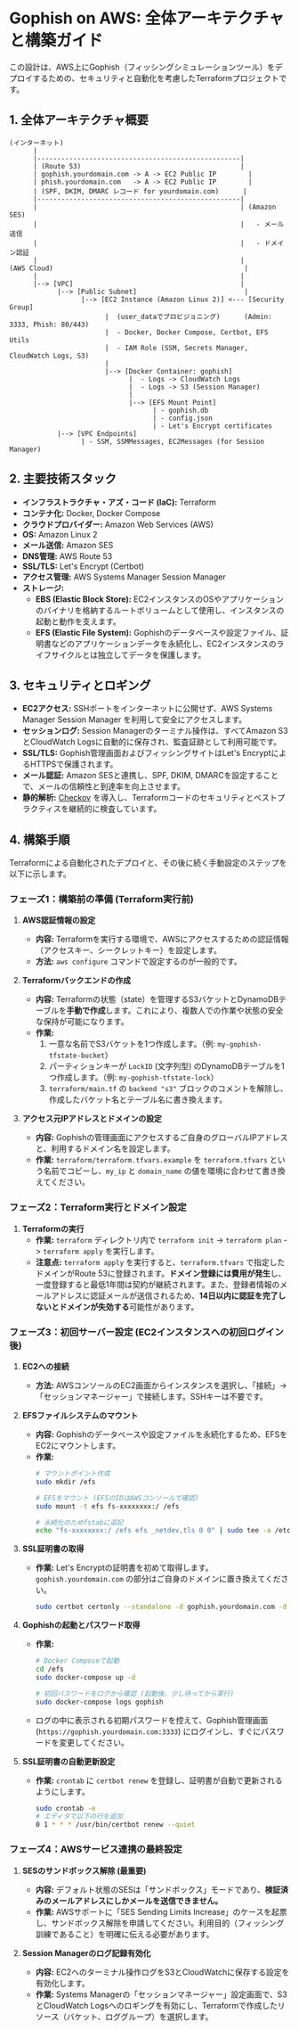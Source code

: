 # Gophish on AWS: 全体アーキテクチャと構築ガイド

この設計は、AWS上にGophish（フィッシングシミュレーションツール）をデプロイするための、セキュリティと自動化を考慮したTerraformプロジェクトです。

## 1. 全体アーキテクチャ概要

```
(インターネット)
      |
      |---------------------------------------------------|
      | (Route 53)                                        |
      | gophish.yourdomain.com -> A -> EC2 Public IP        |
      | phish.yourdomain.com   -> A -> EC2 Public IP        |
      | (SPF, DKIM, DMARC レコード for yourdomain.com)      |
      |---------------------------------------------------|
      |                                                   | (Amazon SES)
      |                                                   |   - メール送信
      |                                                   |   - ドメイン認証
      |                                                   |
(AWS Cloud)                                                |
      |                                                   |
      |--> [VPC]                                          |
            |--> [Public Subnet]                           |
                  |--> [EC2 Instance (Amazon Linux 2)] <--- [Security Group]
                        |  (user_dataでプロビジョニング)      (Admin: 3333, Phish: 80/443)
                        |  - Docker, Docker Compose, Certbot, EFS Utils
                        |  - IAM Role (SSM, Secrets Manager, CloudWatch Logs, S3)
                        |
                        |--> [Docker Container: gophish]
                              |  - Logs -> CloudWatch Logs
                              |  - Logs -> S3 (Session Manager)
                              |
                              |--> [EFS Mount Point]
                                    | - gophish.db
                                    | - config.json
                                    | - Let's Encrypt certificates
            |--> [VPC Endpoints]
                  | - SSM, SSMMessages, EC2Messages (for Session Manager)
```

## 2. 主要技術スタック

*   **インフラストラクチャ・アズ・コード (IaC):** Terraform
*   **コンテナ化:** Docker, Docker Compose
*   **クラウドプロバイダー:** Amazon Web Services (AWS)
*   **OS:** Amazon Linux 2
*   **メール送信:** Amazon SES
*   **DNS管理:** AWS Route 53
*   **SSL/TLS:** Let's Encrypt (Certbot)
*   **アクセス管理:** AWS Systems Manager Session Manager
*   **ストレージ:**
    *   **EBS (Elastic Block Store):** EC2インスタンスのOSやアプリケーションのバイナリを格納するルートボリュームとして使用し、インスタンスの起動と動作を支えます。
    *   **EFS (Elastic File System):** Gophishのデータベースや設定ファイル、証明書などのアプリケーションデータを永続化し、EC2インスタンスのライフサイクルとは独立してデータを保護します。

## 3. セキュリティとロギング

*   **EC2アクセス:** SSHポートをインターネットに公開せず、AWS Systems Manager Session Manager を利用して安全にアクセスします。
*   **セッションログ:** Session Managerのターミナル操作は、すべてAmazon S3とCloudWatch Logsに自動的に保存され、監査証跡として利用可能です。
*   **SSL/TLS:** Gophish管理画面およびフィッシングサイトはLet's EncryptによるHTTPSで保護されます。
*   **メール認証:** Amazon SESと連携し、SPF, DKIM, DMARCを設定することで、メールの信頼性と到達率を向上させます。
*   **静的解析:** [Checkov](https://www.checkov.io/) を導入し、Terraformコードのセキュリティとベストプラクティスを継続的に検査しています。

## 4. 構築手順

Terraformによる自動化されたデプロイと、その後に続く手動設定のステップを以下に示します。

### フェーズ1：構築前の準備 (Terraform実行前)

1.  **AWS認証情報の設定**
    *   **内容:** Terraformを実行する環境で、AWSにアクセスするための認証情報（アクセスキー、シークレットキー）を設定します。
    *   **方法:** `aws configure` コマンドで設定するのが一般的です。

2.  **Terraformバックエンドの作成**
    *   **内容:** Terraformの状態（state）を管理するS3バケットとDynamoDBテーブルを**手動で作成**します。これにより、複数人での作業や状態の安全な保持が可能になります。
    *   **作業:**
        1.  一意な名前でS3バケットを1つ作成します。（例: `my-gophish-tfstate-bucket`）
        2.  パーティションキーが `LockID` (文字列型) のDynamoDBテーブルを1つ作成します。（例: `my-gophish-tfstate-lock`）
        3.  `terraform/main.tf` の `backend "s3"` ブロックのコメントを解除し、作成したバケット名とテーブル名に書き換えます。

3.  **アクセス元IPアドレスとドメインの設定**
    *   **内容:** Gophishの管理画面にアクセスするご自身のグローバルIPアドレスと、利用するドメイン名を設定します。
    *   **作業:** `terraform/terraform.tfvars.example` を `terraform.tfvars` という名前でコピーし、`my_ip` と `domain_name` の値を環境に合わせて書き換えてください。

### フェーズ2：Terraform実行とドメイン設定

1.  **Terraformの実行**
    *   **作業:** `terraform` ディレクトリ内で `terraform init` -> `terraform plan` -> `terraform apply` を実行します。
    *   **注意点:** `terraform apply` を実行すると、`terraform.tfvars` で指定したドメインがRoute 53に登録されます。**ドメイン登録には費用が発生**し、一度登録すると最低1年間は契約が継続されます。また、登録者情報のメールアドレスに認証メールが送信されるため、**14日以内に認証を完了しないとドメインが失効する**可能性があります。

### フェーズ3：初回サーバー設定 (EC2インスタンスへの初回ログイン後)

1.  **EC2への接続**
    *   **方法:** AWSコンソールのEC2画面からインスタンスを選択し、「接続」→「セッションマネージャー」で接続します。SSHキーは不要です。

2.  **EFSファイルシステムのマウント**
    *   **内容:** Gophishのデータベースや設定ファイルを永続化するため、EFSをEC2にマウントします。
    *   **作業:**
        ```bash
        # マウントポイント作成
        sudo mkdir /efs
        
        # EFSをマウント (EFSのIDはAWSコンソールで確認)
        sudo mount -t efs fs-xxxxxxxx:/ /efs
        
        # 永続化のためfstabに追記
        echo "fs-xxxxxxxx:/ /efs efs _netdev,tls 0 0" | sudo tee -a /etc/fstab
        ```

3.  **SSL証明書の取得**
    *   **作業:** Let's Encryptの証明書を初めて取得します。`gophish.yourdomain.com` の部分はご自身のドメインに置き換えてください。
        ```bash
        sudo certbot certonly --standalone -d gophish.yourdomain.com -d phish.yourdomain.com
        ```

4.  **Gophishの起動とパスワード取得**
    *   **作業:**
        ```bash
        # Docker Composeで起動
        cd /efs
        sudo docker-compose up -d
        
        # 初回パスワードをログから確認 (起動後、少し待ってから実行)
        sudo docker-compose logs gophish
        ```
    *   ログの中に表示される初期パスワードを控えて、Gophish管理画面 (`https://gophish.yourdomain.com:3333`) にログインし、すぐにパスワードを変更してください。

5.  **SSL証明書の自動更新設定**
    *   **作業:** `crontab` に `certbot renew` を登録し、証明書が自動で更新されるようにします。
        ```bash
        sudo crontab -e
        # エディタで以下の行を追加
        0 1 * * * /usr/bin/certbot renew --quiet
        ```

### フェーズ4：AWSサービス連携の最終設定

1.  **SESのサンドボックス解除 (最重要)**
    *   **内容:** デフォルト状態のSESは「サンドボックス」モードであり、**検証済みのメールアドレスにしかメールを送信できません。**
    *   **作業:** AWSサポートに「SES Sending Limits Increase」のケースを起票し、サンドボックス解除を申請してください。利用目的（フィッシング訓練であること）を明確に伝える必要があります。

2.  **Session Managerのログ記録有効化**
    *   **内容:** EC2へのターミナル操作ログをS3とCloudWatchに保存する設定を有効化します。
    *   **作業:** Systems Managerの「セッションマネージャー」設定画面で、S3とCloudWatch Logsへのロギングを有効にし、Terraformで作成したリソース（バケット、ロググループ）を選択します。



